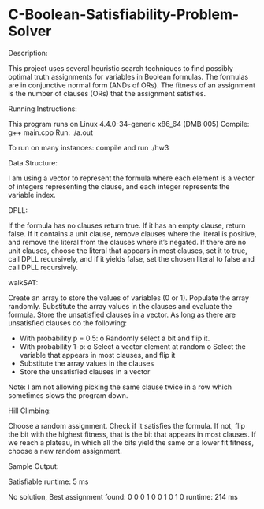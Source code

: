 # C-Boolean-Satisfiability-Problem-Solver

Description:

This project uses several heuristic search techniques to find possibly optimal truth assignments for variables in Boolean formulas.
The formulas are in conjunctive normal form (ANDs of ORs). The fitness of an assignment is the number of clauses (ORs) that the assignment satisfies. 

Running Instructions:

This program runs on Linux 4.4.0-34-generic x86_64 (DMB 005)
Compile: g++ main.cpp
Run: ./a.out

To run on many instances: compile and run ./hw3

Data Structure:

I am using a vector to represent the formula where each element is a vector of integers representing the clause, and each integer represents the variable index.

DPLL:

If the formula has no clauses return true. If it has an empty clause, return false. If it contains a unit clause, remove clauses where the literal is positive, and remove the literal from the clauses where it’s negated. If there are no unit clauses, choose the literal that appears in most clauses, set it to true, call DPLL recursively, and if it yields false, set the chosen literal to false and call DPLL recursively.

walkSAT:

Create an array to store the values of variables (0 or 1). Populate the array randomly.
Substitute the array values in the clauses and evaluate the formula. Store the unsatisfied clauses in a vector. 
As long as there are unsatisfied clauses do the following:
-	With probability p = 0.5:
o	Randomly select a bit and flip it.
-	With probability 1-p:
o	Select a vector element at random
o	Select the variable that appears in most clauses, and flip it
-	Substitute the array values in the clauses
-	Store the unsatisfied clauses in a vector

Note: I am not allowing picking the same clause twice in a row which sometimes slows the program down.


Hill Climbing:

Choose a random assignment. Check if it satisfies the formula. If not, flip the bit with the highest fitness, that is the bit that appears in most clauses. If we reach a plateau, in which all the bits yield the same or a lower fit fitness, choose a new random assignment.

Sample Output:

Satisfiable
runtime: 5 ms

No solution, Best assignment found: 0 0 0 1 0 0 1 0 1 0 
runtime: 214 ms

